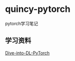 # quincy-pytorch
pytorch学习笔记

## 学习资料
[Dive-into-DL-PyTorch](https://github.com/ShusenTang/Dive-into-DL-PyTorch)

